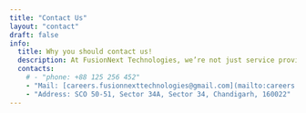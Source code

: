 ```yaml
---
title: "Contact Us"
layout: "contact"
draft: false
info: 
  title: Why you should contact us!
  description: At FusionNext Technologies, we’re not just service providers—we’re partners in your success.
  contacts: 
    # - "phone: +88 125 256 452"
    - "Mail: [careers.fusionnexttechnologies@gmail.com](mailto:careers.fusionnexttechnologies@gmail.com)"
    - "Address: SCO 50-51, Sector 34A, Sector 34, Chandigarh, 160022"
---
```

